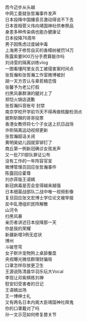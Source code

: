 而今迈步从头越  
中网工委就张哲瀚事件发声  
日本投降中国播音员激动得说不下去  
日本首相菅义伟向靖国神社供奉祭品  
身患多种传染病也能办健康证  
日本投降76周年  
男子因焦虑过度碱中毒  
上海男子修剪自买的香樟树被罚14万  
陈露索要900万分手费算敲诈吗  
刘诗雯的隔离训练vlog  
一图看懂阿里女员工被侵害案时间点  
张哲瀚和张哲瀚工作室微博被封  
胡一天方否认与章若楠恋情  
张馨予为老公打假  
扫黑风暴群演的腿对上了  
郑恺火锅店道歉  
张哲瀚抖音账号 封禁  
南京学校开学前15天不得再做核酸检测点  
披荆斩棘的哥哥投票  
香港女教师将七个子女送上抗日战场  
许昕隔离运动视频更新  
张哲瀚超话关闭  
黄明昊幼儿园就穿铆钉了  
商丘第一例新冠确诊女孩发声  
又一批731部队罪证公布  
没有工作的一年阵容官宣  
微博管理员回应张哲瀚事件  
陈露回应霍尊  
刘亦菲版王语嫣  
新冠病毒是否会变得越来越强  
日本细菌战部队二战中唯一视频影像  
复旦回应张文宏博士学位论文被举报  
反中乱港组织民阵解散  
山河令  
扫黑风暴  
亲历者讲述日本投降那一天  
你是我的荣耀  
新疆新增3例无症状  
博州  
斗破苍穹  
女子默许宠物狗上桌舔餐盘  
央视曝光微信群理财骗局  
口罩怎样存放更卫生  
王源说陈清晨华羽乐坛大Vocal  
李现让邓紫棋练刘禅  
慰安妇受害者的日记  
王语嫣出场  
王一博绅士礼  
又有两名日本内阁大臣靖国神社拜鬼  
你的口罩戴对了吗  
孙一文示范如何修复膝关节  
